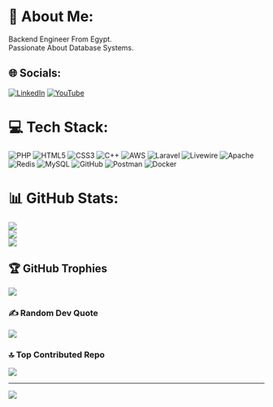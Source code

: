 # 💫 About Me:
Backend Engineer From Egypt.<br>Passionate About Database Systems.


## 🌐 Socials:
[![LinkedIn](https://img.shields.io/badge/LinkedIn-%230077B5.svg?logo=linkedin&logoColor=white)](https://linkedin.com/in/https://www.linkedin.com/in/omar-abdulwahhab-577b7b251/) [![YouTube](https://img.shields.io/badge/YouTube-%23FF0000.svg?logo=YouTube&logoColor=white)](https://youtube.com/@https://www.youtube.com/@omarabdelwahhab30) 

# 💻 Tech Stack:
![PHP](https://img.shields.io/badge/php-%23777BB4.svg?style=for-the-badge&logo=php&logoColor=white) ![HTML5](https://img.shields.io/badge/html5-%23E34F26.svg?style=for-the-badge&logo=html5&logoColor=white) ![CSS3](https://img.shields.io/badge/css3-%231572B6.svg?style=for-the-badge&logo=css3&logoColor=white) ![C++](https://img.shields.io/badge/c++-%2300599C.svg?style=for-the-badge&logo=c%2B%2B&logoColor=white) ![AWS](https://img.shields.io/badge/AWS-%23FF9900.svg?style=for-the-badge&logo=amazon-aws&logoColor=white) ![Laravel](https://img.shields.io/badge/laravel-%23FF2D20.svg?style=for-the-badge&logo=laravel&logoColor=white) ![Livewire](https://img.shields.io/badge/livewire-%234e56a6.svg?style=for-the-badge&logo=livewire&logoColor=white) ![Apache](https://img.shields.io/badge/apache-%23D42029.svg?style=for-the-badge&logo=apache&logoColor=white) ![Redis](https://img.shields.io/badge/redis-%23DD0031.svg?style=for-the-badge&logo=redis&logoColor=white) ![MySQL](https://img.shields.io/badge/mysql-4479A1.svg?style=for-the-badge&logo=mysql&logoColor=white) ![GitHub](https://img.shields.io/badge/github-%23121011.svg?style=for-the-badge&logo=github&logoColor=white) ![Postman](https://img.shields.io/badge/Postman-FF6C37?style=for-the-badge&logo=postman&logoColor=white) ![Docker](https://img.shields.io/badge/docker-%230db7ed.svg?style=for-the-badge&logo=docker&logoColor=white)
# 📊 GitHub Stats:
![](https://github-readme-stats.vercel.app/api?username=omarabdelwahhab30&theme=dark&hide_border=false&include_all_commits=false&count_private=false)<br/>
![](https://nirzak-streak-stats.vercel.app/?user=omarabdelwahhab30&theme=dark&hide_border=false)<br/>
![](https://github-readme-stats.vercel.app/api/top-langs/?username=omarabdelwahhab30&theme=dark&hide_border=false&include_all_commits=false&count_private=false&layout=compact)

## 🏆 GitHub Trophies
![](https://github-profile-trophy.vercel.app/?username=omarabdelwahhab30&theme=radical&no-frame=false&no-bg=true&margin-w=4)

### ✍️ Random Dev Quote
![](https://quotes-github-readme.vercel.app/api?quote=1%25%20better%20every%20day%20for%20365%20days%20%3D%2037x%20better)

### 🔝 Top Contributed Repo
![](https://github-contributor-stats.vercel.app/api?username=omarabdelwahhab30&limit=5&theme=dark&combine_all_yearly_contributions=true)

---
[![](https://visitcount.itsvg.in/api?id=omarabdelwahhab30&icon=0&color=0)](https://visitcount.itsvg.in)

